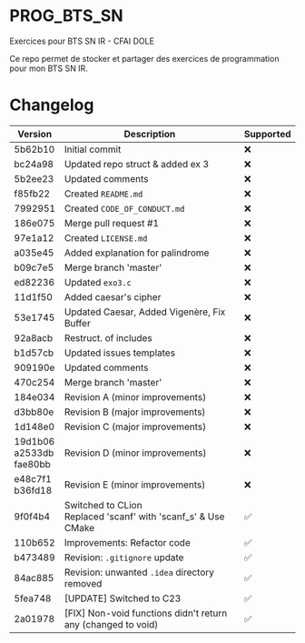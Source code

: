 # PROG_BTS_SN
Exercices pour BTS SN IR - CFAI DOLE

Ce repo permet de stocker et partager des exercices de programmation pour mon BTS SN IR.

# Changelog
| Version                             | Description                                                         | Supported          |
|-------------------------------------|---------------------------------------------------------------------|--------------------|
| 5b62b10                             | Initial commit                                                      | :x:                |
| bc24a98                             | Updated repo struct & added ex 3                                    | :x:                |
| 5b2ee23                             | Updated comments                                                    | :x:                |
| f85fb22                             | Created `README.md`                                                 | :x:                |
| 7992951                             | Created `CODE_OF_CONDUCT.md`                                        | :x:                |
| 186e075                             | Merge pull request #1                                               | :x:                |
| 97e1a12                             | Created `LICENSE.md`                                                | :x:                |
| a035e45                             | Added explanation for palindrome                                    | :x:                |
| b09c7e5                             | Merge branch 'master'                                               | :x:                |
| ed82236                             | Updated `exo3.c`                                                    | :x:                |
| 11d1f50                             | Added caesar's cipher                                               | :x:                |
| 53e1745                             | Updated Caesar, Added Vigenère, Fix Buffer                          | :x:                |
| 92a8acb                             | Restruct. of includes                                               | :x:                |
| b1d57cb                             | Updated issues templates                                            | :x:                |
| 909190e                             | Updated comments                                                    | :x:                |
| 470c254                             | Merge branch 'master'                                               | :x:                |
| 184e034                             | Revision A (minor improvements)                                     | :x:                |
| d3bb80e                             | Revision B (major improvements)                                     | :x:                |
| 1d148e0                             | Revision C (major improvements)                                     | :x:                |
| 19d1b06 <br/> a2533db <br/> fae80bb | Revision D (minor improvements)                                     | :x:                |
| e48c7f1 <br/> b36fd18               | Revision E (minor improvements)                                     | :x:                |
| 9f0f4b4                             | Switched to CLion <br/> Replaced 'scanf' with 'scanf_s' & Use CMake | :white_check_mark: |
| 110b652                             | Improvements: Refactor code                                         | :white_check_mark: |
| b473489                             | Revision: `.gitignore` update                                       | :white_check_mark: |
| 84ac885                             | Revision: unwanted `.idea` directory removed                        | :white_check_mark: |
| 5fea748                             | [UPDATE] Switched to C23                                            | :white_check_mark: |
| 2a01978                             | [FIX] Non-void functions didn't return any (changed to void)        | :white_check_mark: |